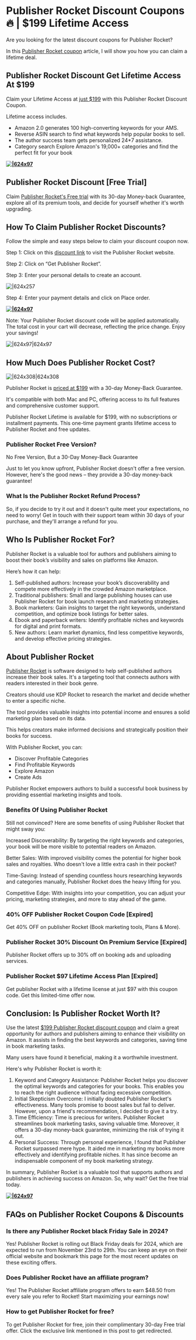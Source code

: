 # Publisher Rocket Discount Coupons🔥 | $199 Lifetime Access

Are you looking for the latest discount coupons for Publisher Rocket?

In this [Publisher Rocket coupon](https://bloggervoice--rocket.thrivecart.com/publisher-rocket/) article, I will show you how you can claim a lifetime deal.

## Publisher Rocket Discount Get Lifetime Access At $199

Claim your Lifetime Access at [just $199](https://bloggervoice--rocket.thrivecart.com/publisher-rocket/) with this Publisher Rocket Discount Coupon.

Lifetime access includes.

* Amazon 2.0 generates 100 high-converting keywords for your AMS.
* Reverse ASIN search to find what keywords help popular books to sell.
* The author success team gets personalized 24*7 assistance.
* Category search Explore Amazon's 19,000+ categories and find the perfect fit for your book

**[![|624x97](https://lh7-rt.googleusercontent.com/docsz/AD_4nXfS_lqypOKquQ4T4Tlo1insXlytF6N9fkPktZNd8ojSWLW3ZFJHrCWgdmMoY33x_W4YCXbRMb5GjJmaH1nKVgktDVwJJH6sAGpQPEff-jxinX40Nz0vQzCGKYeajko6NrQnmgV4Bw?key=v1G4BuJR6vC87i-Lukr3vrJR)](https://bloggervoice--rocket.thrivecart.com/publisher-rocket/)**

## Publisher Rocket Discount [Free Trial]

Claim [Publisher Rocket's Free trial](https://bloggervoice--rocket.thrivecart.com/publisher-rocket/) with its 30-day Money-back Guarantee, explore all of its premium tools, and decide for yourself whether it's worth upgrading.

## How To Claim Publisher Rocket Discounts?

Follow the simple and easy steps below to claim your discount coupon now.

Step 1: Click on this [discount link](https://bloggervoice--rocket.thrivecart.com/publisher-rocket/) to visit the Publisher Rocket website.

Step 2: Click on “Get Publisher Rocket”.

Step 3: Enter your personal details to create an account.

![|624x257](https://lh7-rt.googleusercontent.com/docsz/AD_4nXd6TSR6u5NYc-3Yrwjz_LgBWYvgN73ewP1dkEpy-i9C2Nz6e_Fey-Do42uDesENAO5Z1unPKE4Bam2I7COqhO7HVJYAbshh4qlajGLIRbHrJc0epGSuSlbxIr5oILT2T1XZdsxp1w?key=xKeQ27d2k4kFR9-VN1M5Y-E4)

Step 4: Enter your payment details and click on Place order.

**[![|624x97](https://lh7-rt.googleusercontent.com/docsz/AD_4nXfS_lqypOKquQ4T4Tlo1insXlytF6N9fkPktZNd8ojSWLW3ZFJHrCWgdmMoY33x_W4YCXbRMb5GjJmaH1nKVgktDVwJJH6sAGpQPEff-jxinX40Nz0vQzCGKYeajko6NrQnmgV4Bw?key=v1G4BuJR6vC87i-Lukr3vrJR)](https://bloggervoice--rocket.thrivecart.com/publisher-rocket/)**

Note: Your Publisher Rocket discount code will be applied automatically. The total cost in your cart will decrease, reflecting the price change. Enjoy your savings!

![|624x97|624x97](https://lh7-rt.googleusercontent.com/docsz/AD_4nXea7WktV1MsjzdGjJgoTom7yPd9jK3apDGnd9oIwlP0XAkgKDiMsUlmAjiBpnhguw5aDhFIzN_ENuf5kJA8ohcY8uom13K4TWfRe3wryDWNK_dyC-kZPV9CwUgetd_EeFuBujgi?key=xKeQ27d2k4kFR9-VN1M5Y-E4)

## How Much Does Publisher Rocket Cost?

![|624x308|624x308](https://lh7-rt.googleusercontent.com/docsz/AD_4nXfShi2K6RfIZFSMJSqVR71AFTzgSA3KzO5bNEldB93W6FL_P0u8acogyo9P_opdrxX9cSvw4zJ5YrQC1kbc2W8mHB9bZ3oPQMd1iBv06gmYqkh_Sx_e9wugAhV4RYCgbcge3iJOJg?key=xKeQ27d2k4kFR9-VN1M5Y-E4)

Publisher Rocket is [priced at $199](https://bloggervoice--rocket.thrivecart.com/publisher-rocket/) with a 30-day Money-Back Guarantee.

It's compatible with both Mac and PC, offering access to its full features and comprehensive customer support.

Publisher Rocket Lifetime is available for $199, with no subscriptions or installment payments. This one-time payment grants lifetime access to Publisher Rocket and free updates.

### Publisher Rocket Free Version?

No Free Version, But a 30-Day Money-Back Guarantee

Just to let you know upfront, Publisher Rocket doesn't offer a free version. However, here's the good news – they provide a 30-day money-back guarantee!

### What Is the Publisher Rocket Refund Process?

So, if you decide to try it out and it doesn't quite meet your expectations, no need to worry! Get in touch with their support team within 30 days of your purchase, and they'll arrange a refund for you.

## Who Is Publisher Rocket For?

Publisher Rocket is a valuable tool for authors and publishers aiming to boost their book’s visibility and sales on platforms like Amazon.

Here’s how it can help:

1. Self-published authors: Increase your book’s discoverability and compete more effectively in the crowded Amazon marketplace.
2. Traditional publishers: Small and large publishing houses can use Publisher Rocket for book launch research and marketing strategies.
3. Book marketers: Gain insights to target the right keywords, understand competition, and optimize book listings for better sales.
4. Ebook and paperback writers: Identify profitable niches and keywords for digital and print formats.
5. New authors: Learn market dynamics, find less competitive keywords, and develop effective pricing strategies.

## About Publisher Rocket

[Publisher Rocket](https://bloggervoice--rocket.thrivecart.com/publisher-rocket/) is software designed to help self-published authors increase their book sales. It's a targeting tool that connects authors with readers interested in their book genre.

Creators should use KDP Rocket to research the market and decide whether to enter a specific niche.

The tool provides valuable insights into potential income and ensures a solid marketing plan based on its data.

This helps creators make informed decisions and strategically position their books for success.

With Publisher Rocket, you can:

* Discover Profitable Categories
* Find Profitable Keywords
* Explore Amazon
* Create Ads

Publisher Rocket empowers authors to build a successful book business by providing essential marketing insights and tools.

### Benefits Of Using Publisher Rocket

Still not convinced? Here are some benefits of using Publisher Rocket that might sway you:

Increased Discoverability: By targeting the right keywords and categories, your book will be more visible to potential readers on Amazon.

Better Sales: With improved visibility comes the potential for higher book sales and royalties. Who doesn't love a little extra cash in their pocket?

Time-Saving: Instead of spending countless hours researching keywords and categories manually, Publisher Rocket does the heavy lifting for you.

Competitive Edge: With insights into your competition, you can adjust your pricing, marketing strategies, and more to stay ahead of the game.

### 40% OFF Publisher Rocket Coupon Code [Expired]

Get 40% OFF on publisher Rocket (Book marketing tools, Plans & More).

### Publisher Rocket 30% Discount On Premium Service [Expired]

Publisher Rocket offers up to 30% off on booking ads and uploading services.

### Publisher Rocket $97 Lifetime Access Plan [Expired]

Get publisher Rocket with a lifetime license at just $97 with this coupon code. Get this limited-time offer now.

## Conclusion: Is Publisher Rocket Worth It?

Use the latest [$199 Publisher Rocket discount coupon](https://yupbeat.com/deals/publisher-rocket-discount/) and claim a great opportunity for authors and publishers aiming to enhance their visibility on Amazon.
It assists in finding the best keywords and categories, saving time in book marketing tasks.

Many users have found it beneficial, making it a worthwhile investment.

Here's why Publisher Rocket is worth it:

1. Keyword and Category Assistance: Publisher Rocket helps you discover the optimal keywords and categories for your books. This enables you to reach the right audience without facing excessive competition.
2. Initial Skepticism Overcome: I initially doubted Publisher Rocket's effectiveness. Many tools promise to boost sales but fail to deliver. However, upon a friend's recommendation, I decided to give it a try.
3. Time Efficiency: Time is precious for writers. Publisher Rocket streamlines book marketing tasks, saving valuable time. Moreover, it offers a 30-day money-back guarantee, minimizing the risk of trying it out.
4. Personal Success: Through personal experience, I found that Publisher Rocket surpassed mere hype. It aided me in marketing my books more effectively and identifying profitable niches. It has since become an indispensable component of my book marketing strategy.

In summary, Publisher Rocket is a valuable tool that supports authors and publishers in achieving success on Amazon. So, why wait? Get the free trial today.

**[![|624x97](https://lh7-rt.googleusercontent.com/docsz/AD_4nXfS_lqypOKquQ4T4Tlo1insXlytF6N9fkPktZNd8ojSWLW3ZFJHrCWgdmMoY33x_W4YCXbRMb5GjJmaH1nKVgktDVwJJH6sAGpQPEff-jxinX40Nz0vQzCGKYeajko6NrQnmgV4Bw?key=v1G4BuJR6vC87i-Lukr3vrJR)](https://bloggervoice--rocket.thrivecart.com/publisher-rocket/)**

## FAQs on Publisher Rocket Coupons & Discounts

### Is there any Publisher Rocket black Friday Sale in 2024?

Yes! Publisher Rocket is rolling out Black Friday deals for 2024, which are expected to run from November 23rd to 29th. You can keep an eye on their official website and bookmark this page for the most recent updates on these exciting offers.

### Does Publisher Rocket have an affiliate program?

Yes! The Publisher Rocket affiliate program offers to earn $48.50 from every sale you refer to Rocket! Start maximizing your earnings now!

### How to get Publisher Rocket for free?

To get Publisher Rocket for free, join their complimentary 30-day Free trial offer. Click the exclusive link mentioned in this post to get redirected.
